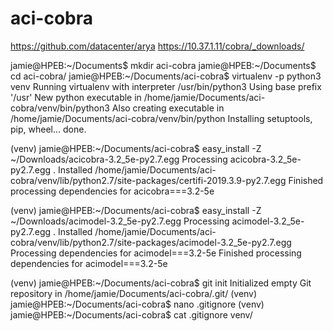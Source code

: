 # aci-cobra
https://github.com/datacenter/arya
https://10.37.1.11/cobra/_downloads/

jamie@HPEB:~/Documents$ mkdir aci-cobra
jamie@HPEB:~/Documents$ cd aci-cobra/
jamie@HPEB:~/Documents/aci-cobra$ virtualenv -p python3 venv
Running virtualenv with interpreter /usr/bin/python3
Using base prefix '/usr'
New python executable in /home/jamie/Documents/aci-cobra/venv/bin/python3
Also creating executable in /home/jamie/Documents/aci-cobra/venv/bin/python
Installing setuptools, pip, wheel...
done.


(venv) jamie@HPEB:~/Documents/aci-cobra$ easy_install -Z ~/Downloads/acicobra-3.2_5e-py2.7.egg 
Processing acicobra-3.2_5e-py2.7.egg
.
Installed /home/jamie/Documents/aci-cobra/venv/lib/python2.7/site-packages/certifi-2019.3.9-py2.7.egg
Finished processing dependencies for acicobra===3.2-5e

(venv) jamie@HPEB:~/Documents/aci-cobra$ easy_install -Z ~/Downloads/acimodel-3.2_5e-py2.7.egg 
Processing acimodel-3.2_5e-py2.7.egg
.
Installed /home/jamie/Documents/aci-cobra/venv/lib/python2.7/site-packages/acimodel-3.2_5e-py2.7.egg
Processing dependencies for acimodel===3.2-5e
Finished processing dependencies for acimodel===3.2-5e


(venv) jamie@HPEB:~/Documents/aci-cobra$ git init
Initialized empty Git repository in /home/jamie/Documents/aci-cobra/.git/
(venv) jamie@HPEB:~/Documents/aci-cobra$ nano .gitignore
(venv) jamie@HPEB:~/Documents/aci-cobra$ cat .gitignore 
venv/
